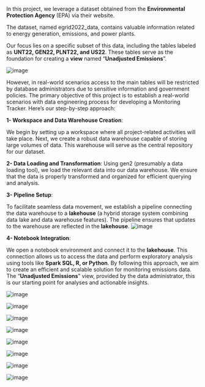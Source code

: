 In this project, we leverage a dataset obtained from the **Environmental Protection Agency** (EPA) via their website. 

The dataset, named egrid2022_data, contains valuable information related to energy generation, emissions, and power plants.

Our focus lies on a specific subset of this data, including the tables labeled as **UNT22, GEN22, PLNT22, and US22**. These tables serve as the foundation for creating a **view** named “**Unadjusted Emissions**”. 

![image](https://github.com/DallasBaba/Adjusting-Unadjusted-Emissions-with-AI-Solution/assets/104704361/ba7d029e-d232-4d5d-b8d1-ad31af53b01b) 

However, in real-world scenarios access to the main tables will be restricted by database administrators due to  sensitive information and government policies. The primary objective of this project is to establish a real-world scenarios with data engineering process for developing a Monitoring Tracker.   Here’s our step-by-step approach:
 
**1- Workspace and Data Warehouse Creation**:

We begin by setting up a workspace where all project-related activities will take place.
Next, we create a robust data warehouse capable of storing large volumes of data. This warehouse will serve as the central repository for our dataset.

**2- Data Loading and Transformation**:
Using gen2 (presumably a data loading tool), we load the relevant data into our data warehouse.
We ensure that the data is properly transformed and organized for efficient querying and analysis.

**3- Pipeline Setup**:

To facilitate seamless data movement, we establish a pipeline connecting the data warehouse to a **lakehouse** (a hybrid storage system combining data lake and data warehouse features).
The pipeline ensures that updates to the warehouse are reflected in the **lakehouse**.
![image](https://github.com/DallasBaba/Adjusting-Unadjusted-Emissions-with-AI-Solution/assets/104704361/f56d4d00-f8d2-468b-8531-ab150d983356)

**4- Notebook Integration**:

We open a notebook environment and connect it to the **lakehouse**.
This connection allows us to access the data and perform exploratory analysis using tools like **Spark SQL, R, or Python**.
By following this approach, we aim to create an efficient and scalable solution for monitoring emissions data. 
The “**Unadjusted Emissions**” view, provided by the data administrator, this is our starting point for analyses and actionable insights.

![image](https://github.com/DallasBaba/Adjusting-Unadjusted-Emissions-with-AI-Solution/assets/104704361/d3c4b350-850b-4ddc-877c-13784d0833e7)

![image](https://github.com/DallasBaba/Adjusting-Unadjusted-Emissions-with-AI-Solution/assets/104704361/054266d0-3ae7-4f92-b9c9-dcaa1d62d1ee)

![image](https://github.com/DallasBaba/Adjusting-Unadjusted-Emissions-with-AI-Solution/assets/104704361/bad36871-1d13-4ad3-83e8-dbba3a4374cb)

![image](https://github.com/DallasBaba/Adjusting-Unadjusted-Emissions-with-AI-Solution/assets/104704361/1c5e5170-cf9d-499e-ba87-94bd35bfe98e)
 
 ![image](https://github.com/DallasBaba/Adjusting-Unadjusted-Emissions-with-AI-Solution/assets/104704361/22dbf6ae-44f6-4ef1-ba72-5c7172682dd1)

![image](https://github.com/DallasBaba/Adjusting-Unadjusted-Emissions-with-AI-Solution/assets/104704361/99fd0d0b-14ad-4561-b825-cb8555c8dd9c)

![image](https://github.com/DallasBaba/Adjusting-Unadjusted-Emissions-with-AI-Solution/assets/104704361/a3b36b29-6487-44c9-b638-37d32cd27c4f)

 ![image](https://github.com/DallasBaba/Adjusting-Unadjusted-Emissions-with-AI-Solution/assets/104704361/3fe8ff4b-972d-4d85-b2b3-57b3c10e0f31)
